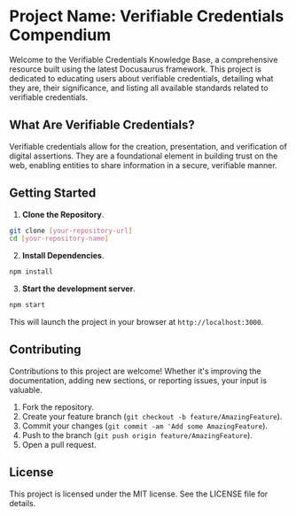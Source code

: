 # Project Name: Verifiable Credentials Compendium

Welcome to the Verifiable Credentials Knowledge Base, a comprehensive resource built using the latest Docusaurus framework. This project is dedicated to educating users about verifiable credentials, detailing what they are, their significance, and listing all available standards related to verifiable credentials.

## What Are Verifiable Credentials?

Verifiable credentials allow for the creation, presentation, and verification of digital assertions. They are a foundational element in building trust on the web, enabling entities to share information in a secure, verifiable manner.

## Getting Started

1. **Clone the Repository**.

```bash
git clone [your-repository-url]
cd [your-repository-name]
```

2. **Install Dependencies**.

```bash
npm install
```

3. **Start the development server**.

```bash
npm start
```

This will launch the project in your browser at `http://localhost:3000`.

## Contributing

Contributions to this project are welcome! Whether it's improving the documentation, adding new sections, or reporting issues, your input is valuable.

1. Fork the repository.
2. Create your feature branch (`git checkout -b feature/AmazingFeature`).
3. Commit your changes (`git commit -am 'Add some AmazingFeature`).
4. Push to the branch (`git push origin feature/AmazingFeature`).
5. Open a pull request.

## License

This project is licensed under the MIT license. See the LICENSE file for details.